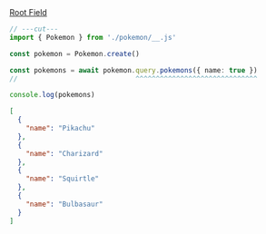 <div class="ExampleSnippet">
<a href="../../examples/generated/root-field">Root Field</a>

<!-- dprint-ignore-start -->
```ts twoslash
// ---cut---
import { Pokemon } from './pokemon/__.js'

const pokemon = Pokemon.create()

const pokemons = await pokemon.query.pokemons({ name: true })
//                             ^^^^^^^^^^^^^^^^^^^^^^^^^^^^^^

console.log(pokemons)
```
<!-- dprint-ignore-end -->

<!-- dprint-ignore-start -->
```json
[
  {
    "name": "Pikachu"
  },
  {
    "name": "Charizard"
  },
  {
    "name": "Squirtle"
  },
  {
    "name": "Bulbasaur"
  }
]
```
<!-- dprint-ignore-end -->

</div>
